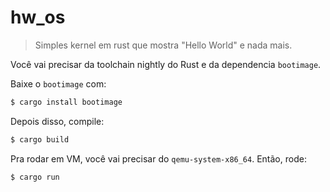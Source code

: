 # hw_os
> Simples kernel em rust que mostra "Hello World" e nada mais.

Você vai precisar da toolchain nightly do Rust e da dependencia `bootimage`.

Baixe o `bootimage` com:

```bash
$ cargo install bootimage
```

Depois disso, compile:

```bash
$ cargo build
```

Pra rodar em VM, você vai precisar do `qemu-system-x86_64`. Então, rode:

```bash
$ cargo run
```
